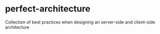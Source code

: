 # perfect-architecture
Collection of best practices when designing an server-side and client-side architecture

